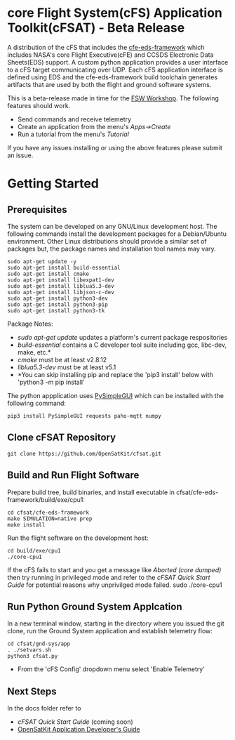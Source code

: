 # core Flight System(cFS) Application Toolkit(cFSAT) - Beta Release
A distribution of the cFS that includes the [cfe-eds-framework](https://github.com/jphickey/cfe-eds-framework) which includes NASA's core Flight Executive(cFE) and CCSDS Electronic Data Sheets(EDS) support. A custom python application provides a user interface to a cFS target communicating over UDP. Each cFS application interface is defined using EDS and the cfe-eds-framework build toolchain generates artifacts that are used by both the flight and ground software systems.

This is a beta-release made in time for the [FSW Workshop](http://flightsoftware.jhuapl.edu/workshop/FSW2022). The following features should work.
- Send commands and receive telemetry
- Create an application from the menu's *Apps->Create*
- Run a tutorial from the menu's *Tutorial*

If you have any issues installing or using the above features please submit an issue.

# Getting Started

## Prerequisites
The system can be developed on any GNU/Linux development host. The following commands install the development packages for
a Debian/Ubuntu environment. Other Linux distributions should provide a similar set of packages but, the package names and
installation tool names may vary. 

    sudo apt-get update -y 
    sudo apt-get install build-essential
    sudo apt-get install cmake
    sudo apt-get install libexpat1-dev
    sudo apt-get install liblua5.3-dev
    sudo apt-get install libjson-c-dev
    sudo apt-get install python3-dev
    sudo apt-get install python3-pip
    sudo apt-get install python3-tk
   
Package Notes:
- *sudo apt-get update* updates a platform's current package respositories
- *build-essential* contains a C developer tool suite including gcc, libc-dev, make, etc.* 
- *cmake* must be at least v2.8.12
- *liblua5.3-dev* must be at least v5.1
- *You can skip installing pip and replace the 'pip3 install' below with 'python3 -m pip install'

The python appplication uses [PySimpleGUI](https://pysimplegui.readthedocs.io/en/latest/) which can be installed with the following command:

    pip3 install PySimpleGUI requests paho-mqtt numpy

## Clone cFSAT Repository
    git clone https://github.com/OpenSatKit/cfsat.git

## Build and Run Flight Software
Prepare build tree, build binaries, and install executable in cfsat/cfe-eds-framework/build/exe/cpu1:

    cd cfsat/cfe-eds-framework
    make SIMULATION=native prep
    make install
    
Run the flight software on the development host:

    cd build/exe/cpu1
    ./core-cpu1

If the cFS fails to start and you get a message like *Aborted (core dumped)* then try running in privileged mode and refer to the *cFSAT Quick Start Guide* for potential reasons why unprivilged mode failed.
    sudo ./core-cpu1

## Run Python Ground System Applcation 
In a new terminal window, starting in the directory where you issued the git clone, run the Ground System application and establish telemetry flow:

    cd cfsat/gnd-sys/app
    . ./setvars.sh
    python3 cfsat.py

- From the 'cFS Config' dropdown menu select 'Enable Telemetry'

## Next Steps
In the docs folder refer to
- *cFSAT Quick Start Guide* (coming soon)
- [OpenSatKit Application Developer's Guide](https://github.com/OpenSatKit-Apps/osk_c_fw/blob/main/docs/OSK-App-Dev-Guide.pdf)


